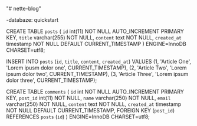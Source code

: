 "# nette-blog"

-databaze: quickstart

CREATE TABLE `posts` (
    `id` int(11) NOT NULL AUTO_INCREMENT PRIMARY KEY,
    `title` varchar(255) NOT NULL,
    `content` text NOT NULL,
    `created_at` timestamp NOT NULL DEFAULT CURRENT_TIMESTAMP
) ENGINE=InnoDB CHARSET=utf8;


 INSERT INTO `posts` (`id`, `title`, `content`, `created_at`) VALUES
(1, 'Article One',  'Lorem ipusm dolor one',    CURRENT_TIMESTAMP),
(2, 'Article Two',  'Lorem ipsum dolor two',    CURRENT_TIMESTAMP),
(3, 'Article Three',    'Lorem ipsum dolor three',  CURRENT_TIMESTAMP);


CREATE TABLE `comments` (
    `id` int NOT NULL AUTO_INCREMENT PRIMARY KEY,
    `post_id` int(11) NOT NULL,
    `name` varchar(250) NOT NULL,
    `email` varchar(250) NOT NULL,
    `content` text NOT NULL,
    `created_at` timestamp NOT NULL DEFAULT CURRENT_TIMESTAMP,
    FOREIGN KEY (`post_id`) REFERENCES `posts` (`id`)
) ENGINE=InnoDB CHARSET=utf8;
